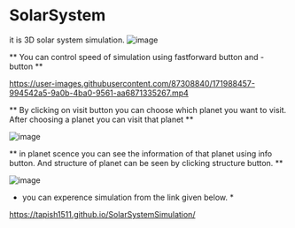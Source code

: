 # SolarSystem
it is 3D solar system simulation.
![image](https://user-images.githubusercontent.com/87308840/171988190-95374c73-afb7-446b-af3a-31b749a5333c.png)

** You can control speed of simulation using fastforward button and - button **


https://user-images.githubusercontent.com/87308840/171988457-994542a5-9a0b-4ba0-9561-aa6871335267.mp4


** By clicking on visit button you can choose which planet you want to visit. After choosing a planet you can visit that planet **

![image](https://user-images.githubusercontent.com/87308840/171988829-379848c1-7d39-4209-964a-883207777a26.png)

** in planet scence you can see the information of that planet using info button. And structure of planet can be seen by clicking structure button. **

![image](https://user-images.githubusercontent.com/87308840/171988930-d1fd93a6-8aff-48dd-9997-345d49e720e5.png)

* you can experence simulation from the link given below. *

https://tapish1511.github.io/SolarSystemSimulation/
